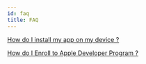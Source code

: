 ```yaml
---
id: faq
title: FAQ
---
```

[How do I install my app on my device ?](InstallonDevice.html)

[How do I Enroll to Apple Developer Program ?](RegisterAppleDeveloperEnterpriseProgram.html)